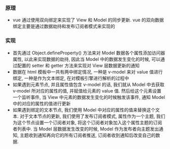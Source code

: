 ### 原理
* vue 通过使用双向绑定来实现了 View 和 Model 的同步更新. vue 的双向数据绑定主要是通过数据劫持和发布订阅者模式来实现的

### 实现
* 首先通过 Object.defineProperty() 方法来对 Model 数据各个属性添加访问器属性, 以此来实现数据的劫持, 因此当 Model 中的数据发生变化的时候, 可以通过配置的 setter 和 getter 方法来实现对 View 层数据更新的通知
* 数据在 html 模板中一共有两中绑定情况, 一种是 v-model 来对 value 值进行绑定, 一种是作为文本绑定, 在对模板引擎进行解析的过程中
* 如果遇到元素节点, 并且属性值包含 v-model 的话, 我们就从 Model 中去获取 v-model 所对应的属性的值, 并赋值给元素的 value 值. 然后给这个元素设置一个监听事件, 当 View 中元素的数据发生变化的时候触发该事件, 通知 Model 中的对应的属性的值进行更新
* 如果遇到绑定的文本节点, 我们使用 Model 中对应的属性的值来替换这个文本. 对于文本节点的更新, 我们使用了发布订阅者模式, 属性作为一个主题, 我们为这个节点设置一个订阅者对象, 将这个订阅者对象加入这个属性主题的订阅者列表中. 当 Model 层数据发生改变的时候, Model 作为发布者向主题发出通知, 主题收到通知再向它的所有订阅者推送, 订阅者收到通知后改变自己的数据.
